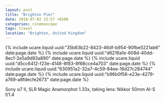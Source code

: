 ```yaml
---
layout: post
title: "Brighton Pier"
date: 2018-07-02 23:57 +0100
categories: cinemascope
tags: travel
location: "Brighton, United Kingdom"
---
```


{% include ucare.liquid uuid:"35b83b22-8423-46df-b954-90fbe5221ab6" date:page.date %}
{% include ucare.liquid uuid:"d6216a1e-608d-40dd-8ec1-2e5a9d83a890" date:page.date %}
{% include ucare.liquid uuid:"d5cc6412-f23e-4148-8f83-8f68cce4a703" date:page.date %}
{% include ucare.liquid uuid:"630951a2-32a7-4c59-84ee-16d27c284744" date:page.date %}
{% include ucare.liquid uuid:"b96b0f56-e23e-4279-a769-a8fdecfe2673" date:page.date %}

Sony α7 II, SLR Magic Anamorphot 1.33x, taking lens: Nikkor 50mm AI-S f/1.4